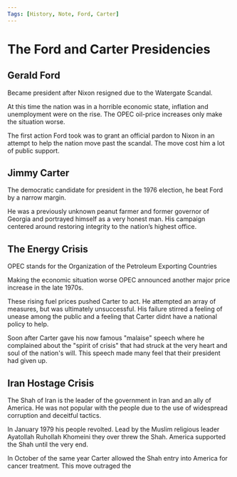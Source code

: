 ```yaml
---
Tags: [History, Note, Ford, Carter]
---
```

# The Ford and Carter Presidencies
## Gerald Ford
Became president after Nixon resigned due to the Watergate Scandal.

At this time the nation was in a horrible economic state, inflation and unemployment were on the rise. The OPEC oil-price increases only make the situation worse.

The first action Ford took was to grant an official pardon to Nixon in an attempt to help the nation move past the scandal. The move cost him a lot of public support.

## Jimmy Carter
The democratic candidate for president in the 1976 election, he beat Ford by a narrow margin.

He was a previously unknown peanut farmer and former governor of Georgia and portrayed himself as a very honest man. His campaign centered around restoring integrity to the nation’s highest office.

## The Energy Crisis
OPEC stands for the Organization of the Petroleum Exporting Countries

Making the economic situation worse OPEC announced another major price increase in the late 1970s.

These rising fuel prices pushed Carter to act. He attempted an array of measures, but was ultimately unsuccessful. His failure stirred a feeling of unease among the public and a feeling that Carter didnt have a national policy to help.

Soon after Carter gave his now famous "malaise" speech where he complained about the "spirit of crisis" that had struck at the very heart and soul of the nation's will. This speech made many feel that their president had given up.

## Iran Hostage Crisis
The Shah of Iran is the leader of the government in Iran and an ally of America. He was not popular with the people due to the use of widespread corruption and deceitful tactics.

In January 1979 his people revolted. Lead by the Muslim religious leader Ayatollah Ruhollah Khomeini they over threw the Shah. America supported the Shah until the very end.

In October of the same year Carter allowed the Shah entry into America for cancer treatment. This move outraged the 